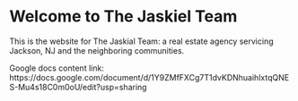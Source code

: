 <h1>Welcome to The Jaskiel Team</h1>
<p>This is the website for The Jaskial Team: a real estate agency servicing Jackson, NJ and the neighboring communities.</p>
<p>Google docs content link: https://docs.google.com/document/d/1Y9ZMfFXCg7T1dvKDNhuaihlxtqQNES-Mu4s18C0m0oU/edit?usp=sharing</p>
